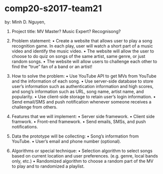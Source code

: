# comp20-s2017-team21
by: Minh D. Nguyen,

1.	Project title: MV Master? Music Expert? Recognisong? 

2.	Problem statement:
•	Create a website that allows user to play a song recognition game. In each play, user will watch a short part of a music video and identify the music video.
•	The website will allow the user to choose to do quiz on songs of the same artist, same genre, or just random songs.
•	The website will allow users to challenge each other to find the “true” fan of a band or an artist!

3.	How to solve the problem:
•	Use YouTube API to get MVs from YouTube and the information of each song.
•	Use server-side database to store user’s information such as authentication information and high scores, and song’s information such as URL, song name, artist name, and popularity.
•	Use client-side storage to retain user’s login information.
•	Send email/SMS and push notification whenever someone receives a challenge from others.

4.	Features that we will implement:
•	Server side framework.
•	Client side framwork.
•	Front-end framework.
•	Send emails, SMSs, and push notifications.

5.	Data the prototype will be collecting:
•	Song’s information from YouTube.
•	User’s email and phone number (optional).

6.	Algorithms or special technique:
•	Selection algorithm to select songs based on current location and user preferences. (e.g. genre, local bands only, etc.)
•	Randomized algorithm to choose a random part of the MV to play and to randomized a playlist.
